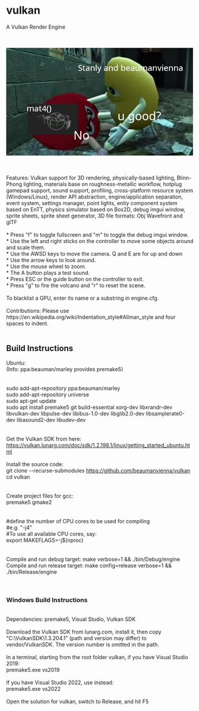 # vulkan
A Vulkan Render Engine<br/>
<br/>
<br/>
<p align="center">
  <img src="resources/images/meme.png">
</p>
<br/>
<br/>
Features: Vulkan support for 3D rendering, physically-based lighting, Blinn-Phong lighting, materials base on roughness-metallic workflow, hotplug gamepad support, sound support, profiling, cross-platform resource system (Windows/Linux), render API abstraction, engine/application separation, event system, settings manager, point lights, enity component system based on EnTT, physics simulator based on Box2D, debug imgui window, sprite sheets, sprite sheet generator, 3D file formats: Obj Wavefront and glTF<br/>
<br/>
* Press "f" to toggle fullscreen and "m" to toggle the debug imgui window.<br/>
* Use the left and right sticks on the controller to move some objects around and scale them.<br/>
* Use the AWSD keys to move the camera. Q and E are for up and down<br/>
* Use the arrow keys to look around.<br/>
* Use the mouse wheel to zoom.<br/>
* The A button plays a test sound.<br/>
* Press ESC or the guide button on the controller to exit.<br/>
* Press "g" to fire the volcano and "r" to reset the scene.<br/>
<br/>
To blacklist a GPU, enter its name or a substring in engine.cfg.<br/>
<br/>
Contributions: Please use https://en.wikipedia.org/wiki/Indentation_style#Allman_style and four spaces to indent.<br/>
<br/>

## Build Instructions<br/>

Ubuntu:<br/>
(Info: ppa:beauman/marley provides premake5)<br/>
<br/>
<br/>
sudo add-apt-repository ppa:beauman/marley<br/>
sudo add-apt-repository universe<br/>
sudo apt-get update<br/>
sudo apt install premake5 git build-essential xorg-dev libxrandr-dev libvulkan-dev libpulse-dev libibus-1.0-dev libglib2.0-dev libsamplerate0-dev libasound2-dev libudev-dev <br/>
<br>
<br>
Get the Vulkan SDK from here:<br>
https://vulkan.lunarg.com/doc/sdk/1.2.198.1/linux/getting_started_ubuntu.html
<br>
<br>
Install the source code: <br/>
git clone --recurse-submodules https://github.com/beaumanvienna/vulkan<br/>
cd vulkan<br/>
<br/>
<br/>
Create project files for gcc: <br/>
premake5 gmake2<br/>
<br/>
<br />
#define the number of CPU cores to be used for compiling<br />
#e.g. "-j4" <br />
#To use all available CPU cores, say:<br />
export MAKEFLAGS=-j$(nproc)<br />
<br />
<br />
Compile and run debug target: make verbose=1 && ./bin/Debug/engine <br/>
Compile and run release target: make config=release verbose=1 && ./bin/Release/engine<br/>
<br/>
<br/>

### Windows Build Instructions<br/>
<br/>
Dependencies: premake5, Visual Studio, Vulkan SDK<br/>
<br/>
Download the Vulkan SDK from lunarg.com, install it, then copy "C:\VulkanSDK\1.3.204.1" (path and version may differ) to vendor/VulkanSDK. The version number is omitted in the path.<br/>
<br/>
In a terminal, starting from the root folder vulkan, if you have Visual Studio 2019:<br/>
premake5.exe vs2019<br/>
<br/>
If you have Visual Studio 2022, use instead:<br/>
premake5.exe vs2022<br/>
<br/>
Open the solution for vulkan, switch to Release, and hit F5<br/>
<br/>
